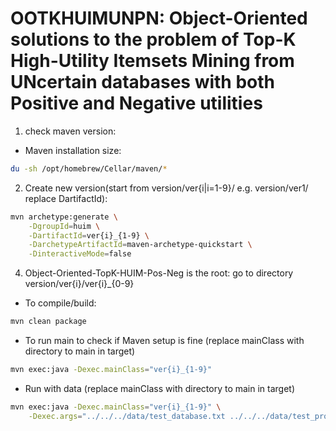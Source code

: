 # OOTKHUIMUNPN: Object-Oriented solutions to the problem of Top-K High-Utility Itemsets Mining from UNcertain databases with both Positive and Negative utilities

1. check maven version:
- Maven installation size:
```bash
du -sh /opt/homebrew/Cellar/maven/*
```

2. Create new version(start from version/ver{i|i=1-9}/ e.g. version/ver1/ replace DartifactId):
```bash
mvn archetype:generate \
    -DgroupId=huim \
    -DartifactId=ver{i}_{1-9} \
    -DarchetypeArtifactId=maven-archetype-quickstart \
    -DinteractiveMode=false
```

4. Object-Oriented-TopK-HUIM-Pos-Neg is the root: go to directory version/ver{i}/ver{i}_{0-9}

- To compile/build:
```bash
mvn clean package
```

- To run main to check if Maven setup is fine (replace mainClass with directory to main in target)
```bash
mvn exec:java -Dexec.mainClass="ver{i}_{1-9}"
```

- Run with data (replace mainClass with directory to main in target)
```bash
mvn exec:java -Dexec.mainClass="ver{i}_{1-9}" \
    -Dexec.args="../../../data/test_database.txt ../../../data/test_profits.txt 100 0.2"
```
